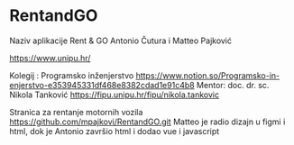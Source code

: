 # RentandGO

Naziv aplikacije Rent & GO
Antonio Čutura i Matteo Pajković

https://www.unipu.hr/

Kolegij : Programsko inženjerstvo     https://www.notion.so/Programsko-in-enjerstvo-e353945331df468e8382cdad1e91c4b8
Mentor: doc. dr. sc. Nikola Tanković  https://fipu.unipu.hr/fipu/nikola.tankovic

Stranica za rentanje motornih vozila
https://github.com/mpajkovi/RentandGO.git
Matteo je radio dizajn u figmi i html, dok je Antonio završio html i dodao vue i javascript
